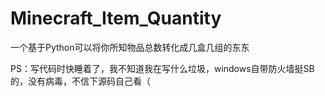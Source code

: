 # Minecraft_Item_Quantity
一个基于Python可以将你所知物品总数转化成几盒几组的东东

PS：写代码时快睡着了，我不知道我在写什么垃圾，windows自带防火墙挺SB的，没有病毒，不信下源码自己看（
